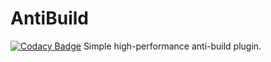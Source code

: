 # AntiBuild
[![Codacy Badge](https://api.codacy.com/project/badge/Grade/ec2ead8db09e4e27b70ebfccc16f9fa7)](https://app.codacy.com/gh/ProfliXx/AntiBuild?utm_source=github.com&utm_medium=referral&utm_content=ProfliXx/AntiBuild&utm_campaign=Badge_Grade)
Simple high-performance anti-build plugin.
